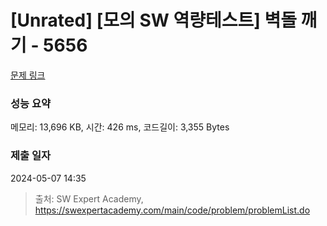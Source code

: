 # [Unrated] [모의 SW 역량테스트] 벽돌 깨기 - 5656 

[문제 링크](https://swexpertacademy.com/main/code/problem/problemDetail.do?contestProbId=AWXRQm6qfL0DFAUo) 

### 성능 요약

메모리: 13,696 KB, 시간: 426 ms, 코드길이: 3,355 Bytes

### 제출 일자

2024-05-07 14:35



> 출처: SW Expert Academy, https://swexpertacademy.com/main/code/problem/problemList.do